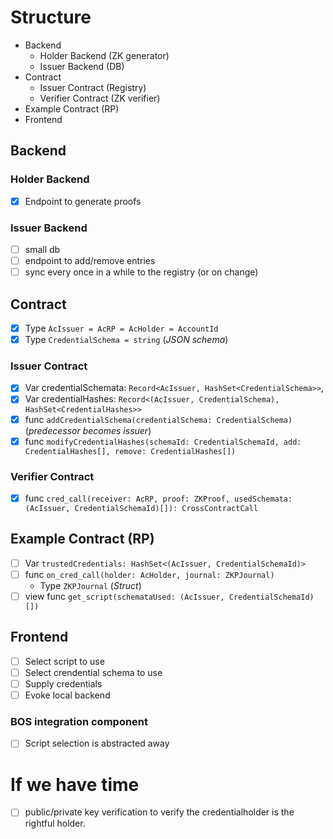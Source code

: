 # Structure
- Backend
  - Holder Backend (ZK generator)
  - Issuer Backend (DB)
- Contract
  - Issuer Contract (Registry)
  - Verifier Contract (ZK verifier)
- Example Contract (RP)
- Frontend

## Backend
### Holder Backend
- [x] Endpoint to generate proofs
### Issuer Backend
- [ ] small db
- [ ] endpoint to add/remove entries
- [ ] sync every once in a while to the registry (or on change)

## Contract
- [x] Type `AcIssuer = AcRP = AcHolder = AccountId`
- [x] Type `CredentialSchema = string` (_JSON schema_)
### Issuer Contract
- [x] Var credentialSchemata: `Record<AcIssuer, HashSet<CredentialSchema>>`, 
- [x] Var credentialHashes: `Record<(AcIssuer, CredentialSchema), HashSet<CredentialHashes>>`
- [x] func `addCredentialSchema(credentialSchema: CredentialSchema)` (_predecessor becomes issuer_)
- [x] func `modifyCredentialHashes(schemaId: CredentialSchemaId, add: CredentialHashes[], remove: CredentialHashes[])`

### Verifier Contract
- [x] func `cred_call(receiver: AcRP, proof: ZKProof, usedSchemata: (AcIssuer, CredentialSchemaId)[]): CrossContractCall`

## Example Contract (RP)
- [ ] Var `trustedCredentials: HashSet<(AcIssuer, CredentialSchemaId)>`
- [ ] func `on_cred_call(holder: AcHolder, journal: ZKPJournal)`
  - Type `ZKPJournal` (_Struct_)
- [ ] view func `get_script(schemataUsed: (AcIssuer, CredentialSchemaId)[])`

## Frontend
- [ ] Select script to use
- [ ] Select crendential schema to use
- [ ] Supply credentials
- [ ] Evoke local backend
### BOS integration component
- [ ] Script selection is abstracted away 

# If we have time
- [ ] public/private key verification to verify the credentialholder is the rightful holder.
